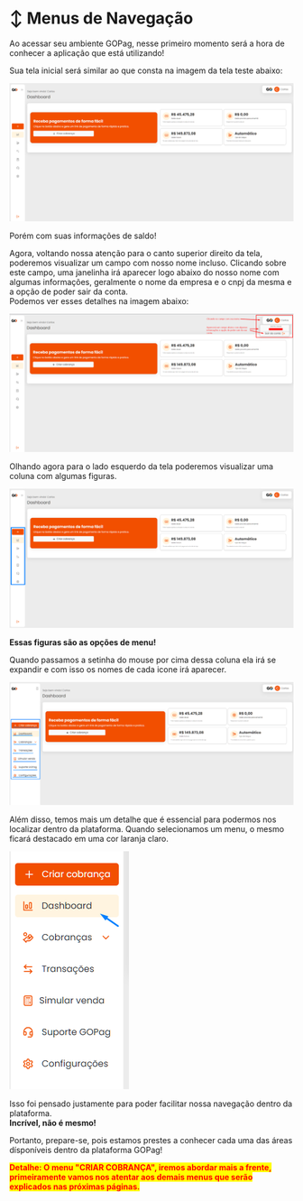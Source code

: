 # ↕️ Menus de Navegação

<p>Ao acessar seu ambiente GOPag, nesse primeiro momento será a hora de conhecer a aplicação que está utilizando!</p>

<p>Sua tela inicial será similar ao que consta na imagem da tela teste abaixo:</p>

![tela_inicial](../assets/prints/tela_inicial.png)

<p>Porém com suas informações de saldo!</p>

<p>Agora, voltando nossa atenção para o canto superior direito da tela, poderemos visualizar um campo com nosso nome incluso. Clicando sobre este campo, uma janelinha irá aparecer logo abaixo do nosso nome com algumas informações, geralmente o nome da empresa e o cnpj da mesma e a opção de poder sair da conta.<br>
Podemos ver esses detalhes na imagem abaixo:</p>

![tela_inicial_campo_nome](../assets/prints/tela_inicial_campo_nome.png)

<p>Olhando agora para o lado esquerdo da tela poderemos visualizar uma coluna com algumas figuras.</p> 

![tela_inicial_menus](../assets/prints/tela_inicial_menus.png)

<p><strong>Essas figuras são as opções de menu!</strong></p>

<p>Quando passamos a setinha do mouse por cima dessa coluna ela irá se expandir e com isso os nomes de cada icone irá aparecer.</p>

![tela_inicial_menus_ampliado](../assets/prints/tela_inicial_menus_ampliado.png)

<p>Além disso, temos mais um detalhe que é essencial para podermos nos localizar dentro da plataforma. Quando selecionamos um menu, o mesmo ficará destacado em uma cor laranja claro.</p>

![tela_inicial_menus_coluna](../assets/prints/tela_inicial_menus_coluna.png)

<p>Isso foi pensado justamente para poder facilitar nossa navegação dentro da plataforma.<br>
<strong>Incrível, não é mesmo!</strong></p>

<p>Portanto, prepare-se, pois estamos prestes a conhecer cada uma das áreas dísponíveis dentro da plataforma GOPag!</p>

**<span style="color: red; background-color: yellow;">Detalhe: O menu "CRIAR COBRANÇA", iremos abordar mais a frente, primeiramente vamos nos atentar aos demais menus que serão explicados nas próximas páginas.</span>**